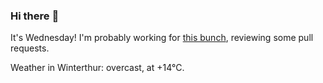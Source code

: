 ### Hi there :wave:

It's Wednesday! I'm probably working for [this bunch](https://github.com/kohofinancial), reviewing some pull requests.

Weather in Winterthur: overcast, at +14°C.

